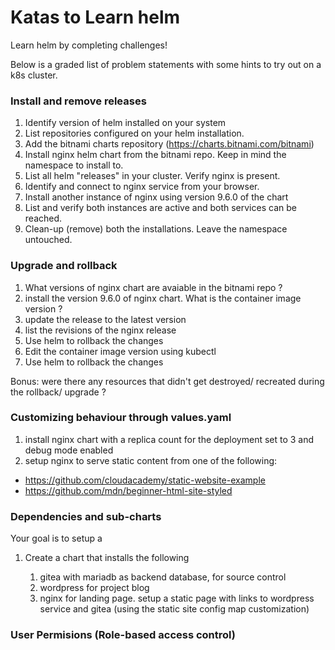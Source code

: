 # Katas to Learn helm

Learn helm by completing challenges!

Below is a graded list of problem statements with some hints to try out on a k8s cluster.

### Install and remove releases
1. Identify version of helm installed on your system
2. List repositories configured on your helm installation.
3. Add the bitnami charts repository (https://charts.bitnami.com/bitnami)
4. Install nginx helm chart from the bitnami repo. Keep in mind the namespace to install to.
5. List all helm "releases" in your cluster. Verify nginx is present.
6. Identify and connect to nginx service from your browser.
7. Install another instance of nginx using version 9.6.0 of the chart
8. List and verify both instances are active and both services can be reached.
9. Clean-up (remove) both the installations. Leave the namespace untouched.

### Upgrade and rollback
1. What versions of nginx chart are avaiable in the bitnami repo ?
2. install the version 9.6.0 of nginx chart. What is the container image version ?
3. update the release to the latest version
6. list the revisions of the nginx release
4. Use helm to rollback the changes
5. Edit the container image version using kubectl
4. Use helm to rollback the changes

Bonus: were there any resources that didn't get destroyed/ recreated during the rollback/ upgrade ?

### Customizing behaviour through values.yaml
1. install nginx chart with a replica count for the deployment set to 3 and debug mode enabled
2. setup nginx to serve static content from one of the following:

  *  https://github.com/cloudacademy/static-website-example
  *  https://github.com/mdn/beginner-html-site-styled

### Dependencies and sub-charts
Your goal is to setup a 
1. Create a chart that installs the following

    1. gitea with mariadb as backend database, for source control
    1. wordpress for project blog
    1. nginx for landing page. setup a static page with links to wordpress service and gitea (using the static site config map customization)
### User Permisions (Role-based access control)
